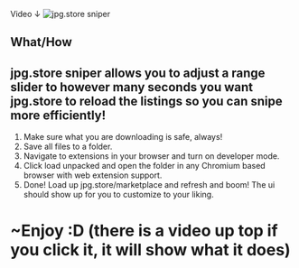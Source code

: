 
Video ↓ ![jpg.store sniper](https://i.imgur.com/906i1Kr.gif)
## What/How
## jpg.store sniper allows you to adjust a range slider to however many seconds you want jpg.store to reload the listings so you can snipe more efficiently!

1. Make sure what you are downloading is safe, always!
2. Save all files to a folder.
3. Navigate to extensions in your browser and turn on developer mode.
4. Click load unpacked and open the folder in any Chromium based browser with web extension support.
5. Done! Load up jpg.store/marketplace and refresh and boom! The ui should show up for you to customize to your liking.

# ~Enjoy :D (there is a video up top if you click it, it will show what it does)

